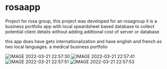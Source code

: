 # rosaapp

Project for rosa group, 
this project was developed for an rosagroup 
it is a business portfolio app with local speardsheet based database to collect potential client details without adding addtional cost of server or database

this app does have getx internationalization and have english and french as two local languages.
a medical business portfolio

![IMAGE 2022-03-21 22:57:30](https://user-images.githubusercontent.com/60619755/159330036-a8768b80-95d5-4e59-8076-3e711a581e43.jpg)
![IMAGE 2022-03-21 22:57:41](https://user-images.githubusercontent.com/60619755/159330077-1b4e8b47-d11c-4573-b943-57d201aa015e.jpg)
![IMAGE 2022-03-21 22:57:51](https://user-images.githubusercontent.com/60619755/159330104-1e19f5d9-9a8f-4638-b38e-335233ed962e.jpg)
![IMAGE 2022-03-21 22:57:53](https://user-images.githubusercontent.com/60619755/159330114-134a9db2-8e9c-413d-87ef-00737b9327f7.jpg)
